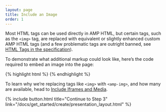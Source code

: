 ```yaml
---
layout: page
title: Include an Image
order: 1
---
```


Most HTML tags can be used directly in AMP HTML, but certain tags, such as the `<img>` tag, are replaced with equivalent or slightly enhanced custom AMP HTML tags (and a few problematic tags are outright banned, see [HTML Tags in the specification](https://github.com/ampproject/amphtml/blob/master/spec/amp-html-format.md)).

To demonstrate what additional markup could look like, here’s the code required to embed an image into the page:

{% highlight html %}
<amp-img src="welcome.jpg" alt="Welcome" height="400" width="800"></amp-img>
{% endhighlight %}

To learn why we’re replacing tags like `<img>` with `<amp-img>`, and how many are available, head to [Include Iframes and Media](/docs/guides/amp_replacements.html).

{% include button.html title="Continue to Step 3" link="/docs/get_started/create/presentation_layout.html" %}
